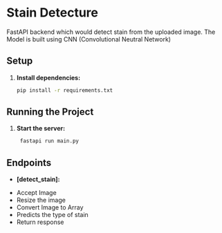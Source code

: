 # Stain Detecture
FastAPI backend which would detect stain from the uploaded image.
The Model is built using CNN (Convolutional Neutral Network)

## Setup

1. **Install dependencies:**
   ```bash
   pip install -r requirements.txt
   ```

## Running the Project

1. **Start the server:**
   ```bash
    fastapi run main.py
   ```

## Endpoints

* **[detect_stain]:**
- Accept Image
- Resize the image
- Convert Image to Array
- Predicts the type of stain
- Return response 
